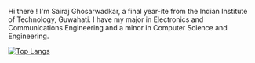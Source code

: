 Hi there ! 
I'm Sairaj Ghosarwadkar, a final year-ite from the Indian Institute of Technology, Guwahati. 
I have my major in Electronics and Communications Engineering and a minor in Computer Science and Engineering. 


[![Top Langs](https://github-readme-stats.vercel.app/api/top-langs/?username=Sairaj-G&layout=pie)](https://github.com/anuraghazra/github-readme-stats)
